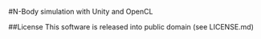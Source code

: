 #N-Body simulation with Unity and OpenCL

##License
This software is released into public domain (see LICENSE.md)